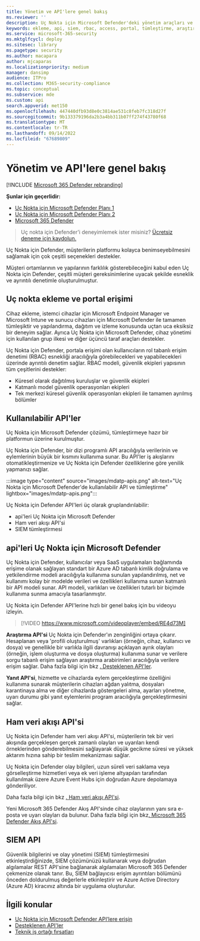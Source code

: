 ```yaml
---
title: Yönetim ve API'lere genel bakış
ms.reviewer: ''
description: Uç Nokta için Microsoft Defender'deki yönetim araçları ve API kategorileri hakkında bilgi edinin
keywords: ekleme, api, siem, rbac, access, portal, tümleştirme, araştırma, yanıt, varlıklar, varlık, kullanıcı bağlamı, uygulama bağlamı, akış
ms.service: microsoft-365-security
ms.mktglfcycl: deploy
ms.sitesec: library
ms.pagetype: security
ms.author: macapara
author: mjcaparas
ms.localizationpriority: medium
manager: dansimp
audience: ITPro
ms.collection: M365-security-compliance
ms.topic: conceptual
ms.subservice: mde
ms.custom: api
search.appverid: met150
ms.openlocfilehash: 447440dfb93d8e0c3814ae531c8feb7fc318d27f
ms.sourcegitcommit: 9b133379196da2b3a4bb311b07ff274f43780f68
ms.translationtype: MT
ms.contentlocale: tr-TR
ms.lasthandoff: 09/14/2022
ms.locfileid: "67689809"
---
```

# <a name="overview-of-management-and-apis"></a>Yönetim ve API'lere genel bakış

[!INCLUDE [Microsoft 365 Defender rebranding](../../includes/microsoft-defender.md)]

**Şunlar için geçerlidir:**
- [Uç Nokta için Microsoft Defender Planı 1](https://go.microsoft.com/fwlink/p/?linkid=2154037)
- [Uç Nokta için Microsoft Defender Planı 2](https://go.microsoft.com/fwlink/p/?linkid=2154037)
- [Microsoft 365 Defender](https://go.microsoft.com/fwlink/?linkid=2118804)

> Uç nokta için Defender'i deneyimlemek ister misiniz? [Ücretsiz deneme için kaydolun.](https://signup.microsoft.com/create-account/signup?products=7f379fee-c4f9-4278-b0a1-e4c8c2fcdf7e&ru=https://aka.ms/MDEp2OpenTrial?ocid=docs-mgt-apis-abovefoldlink)


Uç Nokta için Defender, müşterilerin platformu kolayca benimseyebilmesini sağlamak için çok çeşitli seçenekleri destekler.

Müşteri ortamlarının ve yapılarının farklılık gösterebileceğini kabul eden Uç Nokta için Defender, çeşitli müşteri gereksinimlerine uyacak şekilde esneklik ve ayrıntılı denetimle oluşturulmuştur.

## <a name="endpoint-onboarding-and-portal-access"></a>Uç nokta ekleme ve portal erişimi

Cihaz ekleme, istemci cihazlar için Microsoft Endpoint Manager ve Microsoft Intune ve sunucu cihazları için Microsoft Defender ile tamamen tümleşiktir ve yapılandırma, dağıtım ve izleme konusunda uçtan uca eksiksiz bir deneyim sağlar. Ayrıca Uç Nokta için Microsoft Defender, cihaz yönetimi için kullanılan grup ilkesi ve diğer üçüncü taraf araçları destekler.

Uç Nokta için Defender, portala erişimi olan kullanıcıların rol tabanlı erişim denetimi (RBAC) esnekliği aracılığıyla görebilecekleri ve yapabilecekleri üzerinde ayrıntılı denetim sağlar. RBAC modeli, güvenlik ekipleri yapısının tüm çeşitlerini destekler:

- Küresel olarak dağıtılmış kuruluşlar ve güvenlik ekipleri
- Katmanlı model güvenlik operasyonları ekipleri
- Tek merkezi küresel güvenlik operasyonları ekipleri ile tamamen ayrılmış bölümler

## <a name="available-apis"></a>Kullanılabilir API'ler

Uç Nokta için Microsoft Defender çözümü, tümleştirmeye hazır bir platformun üzerine kurulmuştur.

Uç Nokta için Defender, bir dizi programlı API aracılığıyla verilerinin ve eylemlerinin büyük bir kısmını kullanıma sunar. Bu API'ler iş akışlarını otomatikleştirmenize ve Uç Nokta için Defender özelliklerine göre yenilik yapmanızı sağlar.

:::image type="content" source="images/mdatp-apis.png" alt-text="Uç Nokta için Microsoft Defender'de kullanılabilir API ve tümleştirme" lightbox="images/mdatp-apis.png":::

Uç Nokta için Defender API'leri üç olarak gruplandırılabilir:

- api'leri Uç Nokta için Microsoft Defender
- Ham veri akışı API'si
- SIEM tümleştirmesi

## <a name="microsoft-defender-for-endpoint-apis"></a>api'leri Uç Nokta için Microsoft Defender

Uç Nokta için Defender, kullanıcılar veya SaaS uygulamaları bağlamında erişime olanak sağlayan standart bir Azure AD tabanlı kimlik doğrulama ve yetkilendirme modeli aracılığıyla kullanıma sunulan yapılandırılmış, net ve kullanımı kolay bir modelde verileri ve özellikleri kullanıma sunan katmanlı bir API modeli sunar. API modeli, varlıkları ve özellikleri tutarlı bir biçimde kullanıma sunma amacıyla tasarlanmıştır.

Uç Nokta için Defender API'lerine hızlı bir genel bakış için bu videoyu izleyin.

> [!VIDEO https://www.microsoft.com/videoplayer/embed/RE4d73M]

**Araştırma API'si** Uç Nokta için Defender'ın zenginliğini ortaya çıkarır. Hesaplanan veya 'profili oluşturulmuş' varlıkları (örneğin, cihaz, kullanıcı ve dosya) ve genellikle bir varlıkla ilgili davranışı açıklayan ayrık olayları (örneğin, işlem oluşturma ve dosya oluşturma) kullanıma sunar ve verilere sorgu tabanlı erişim sağlayan araştırma arabirimleri aracılığıyla verilere erişim sağlar. Daha fazla bilgi için bkz [. Desteklenen API'ler](exposed-apis-list.md).

**Yanıt API'si**, hizmette ve cihazlarda eylem gerçekleştirme özelliğini kullanıma sunarak müşterilerin cihazları ağdan yalıtma, dosyaları karantinaya alma ve diğer cihazlarda göstergeleri alma, ayarları yönetme, uyarı durumu gibi yanıt eylemlerini program aracılığıyla gerçekleştirmesini sağlar.

## <a name="raw-data-streaming-api"></a>Ham veri akışı API'si

Uç Nokta için Defender ham veri akışı API'si, müşterilerin tek bir veri akışında gerçekleşen gerçek zamanlı olayları ve uyarıları kendi örneklerinden gönderebilmesini sağlayarak düşük gecikme süresi ve yüksek aktarım hızına sahip bir teslim mekanizması sağlar.

Uç Nokta için Defender olay bilgileri, uzun süreli veri saklama veya görselleştirme hizmetleri veya ek veri işleme altyapıları tarafından kullanılmak üzere Azure Event Hubs için doğrudan Azure depolamaya gönderiliyor.

Daha fazla bilgi için bkz [. Ham veri akışı API'si](raw-data-export.md).

Yeni Microsoft 365 Defender Akış API'sinde cihaz olaylarının yanı sıra e-posta ve uyarı olayları da bulunur.
Daha fazla bilgi için bkz[. Microsoft 365 Defender Akış API'si](../defender/streaming-api.md).

## <a name="siem-api"></a>SIEM API

Güvenlik bilgilerini ve olay yönetimi (SIEM) tümleştirmesini etkinleştirdiğinizde, SIEM çözümünüzü kullanarak veya doğrudan algılamalar REST API'sine bağlanarak algılamaları Microsoft 365 Defender çekmenize olanak tanır. Bu, SIEM bağlayıcısı erişim ayrıntıları bölümünü önceden doldurulmuş değerlerle etkinleştirir ve Azure Active Directory (Azure AD) kiracınız altında bir uygulama oluşturulur. 

## <a name="related-topics"></a>İlgili konular

- [Uç Nokta için Microsoft Defender API’lere erişin](apis-intro.md)
- [Desteklenen API'ler](exposed-apis-list.md)
- [Teknik iş ortağı fırsatları](partner-integration.md)
